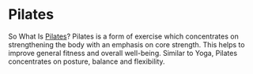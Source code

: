# Pilates
So What Is [Pilates](https://pilatesappnow.com/)? Pilates is a form of exercise which concentrates on strengthening the body with an emphasis on core strength. This helps to improve general fitness and overall well-being. Similar to Yoga, Pilates concentrates on posture, balance and flexibility.
